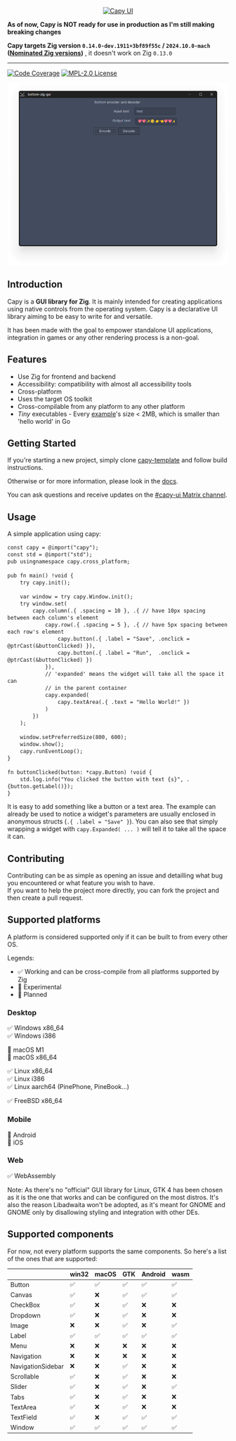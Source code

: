<a href="https://capy-ui.org">
    <p align="center">
        <picture>
            <source media="(prefers-color-scheme: dark)" srcset="https://capy-ui.org/img/capy_big2_dark.png">
            <img src="https://capy-ui.org/img/capy_big2.png" alt="Capy UI" height="200px">
        </picture>
    </p>
</a>

**As of now, Capy is NOT ready for use in production as I'm still making breaking changes**

**Capy targets Zig version `0.14.0-dev.1911+3bf89f55c` / `2024.10.0-mach` ([Nominated Zig versions](https://machengine.org/docs/nominated-zig/))**
, it doesn't work on Zig `0.13.0`

---

[![Code Coverage](https://img.shields.io/codecov/c/github/capy-ui/capy?style=for-the-badge)](https://app.codecov.io/gh/capy-ui/capy)
[![MPL-2.0 License](https://img.shields.io/github/license/capy-ui/capy?style=for-the-badge)](https://github.com/capy-ui/capy/blob/master/LICENSE)

![the glorius software in action](https://raw.githubusercontent.com/zenith391/bottom-zig-gui/main/.github/screenshot.png)

## Introduction

Capy is a **GUI library for Zig**. It is mainly intended for creating applications using native controls from the operating system.
Capy is a declarative UI library aiming to be easy to write for and versatile.

It has been made with the goal to empower standalone UI applications, integration in games or any other rendering process is a non-goal.

## Features
- Use Zig for frontend and backend
- Accessibility: compatibility with almost all accessibility tools
- Cross-platform
- Uses the target OS toolkit
- Cross-compilable from any platform to any other platform
- *Tiny* executables - Every [example](https://github.com/capy-ui/capy/tree/master/examples)'s size < 2MB, which is smaller than 'hello world' in Go

## Getting Started

If you're starting a new project, simply clone [capy-template](https://github.com/capy-ui/capy-template) and follow build instructions.

Otherwise or for more information, please look in the [docs](https://capy-ui.org/docs/getting-started/installation).

You can ask questions and receive updates on the [#capy-ui Matrix channel](https://matrix.to/#/#capy-ui:matrix.org).

## Usage

A simple application using capy:

```zig
const capy = @import("capy");
const std = @import("std");
pub usingnamespace capy.cross_platform;

pub fn main() !void {
    try capy.init();

    var window = try capy.Window.init();
    try window.set(
        capy.column(.{ .spacing = 10 }, .{ // have 10px spacing between each column's element
            capy.row(.{ .spacing = 5 }, .{ // have 5px spacing between each row's element
                capy.button(.{ .label = "Save", .onclick = @ptrCast(&buttonClicked) }),
                capy.button(.{ .label = "Run",  .onclick = @ptrCast(&buttonClicked) })
            }),
            // 'expanded' means the widget will take all the space it can
            // in the parent container
            capy.expanded(
                capy.textArea(.{ .text = "Hello World!" })
            )
        })
    );

    window.setPreferredSize(800, 600);
    window.show();
    capy.runEventLoop();
}

fn buttonClicked(button: *capy.Button) !void {
    std.log.info("You clicked the button with text {s}", .{button.getLabel()});
}
```

It is easy to add something like a button or a text area. The example can already be used to notice a widget's parameters are usually enclosed in anonymous
structs (`.{ .label = "Save" }`). You can also see that simply wrapping a widget with `capy.Expanded( ... )` will tell it to take all the space it can.

## Contributing
Contributing can be as simple as opening an issue and detailling what bug you encountered or what feature you wish to have.  
If you want to help the project more directly, you can fork the project and then create a pull request.

## Supported platforms

A platform is considered supported only if it can be built to from every other OS.

Legends:
- ✅ Working and can be cross-compile from all platforms supported by Zig
- 🧪 Experimental
- 🏃 Planned

### Desktop

✅ Windows x86_64  
✅ Windows i386

🏃 macOS M1  
🏃 macOS x86_64  

✅ Linux x86_64  
✅ Linux i386  
✅ Linux aarch64 (PinePhone, PineBook...)  

✅ FreeBSD x86_64  

### Mobile

🧪 Android  
🏃 iOS

### Web

✅ WebAssembly

Note: As there's no "official" GUI library for Linux, GTK 4 has been chosen as it is the one
that works and can be configured on the most distros. It's also the reason Libadwaita won't
be adopted, as it's meant for GNOME and GNOME only by disallowing styling and integration
with other DEs.



## Supported components
For now, not every platform supports the same components. So here's a list of the ones that are supported:

|                  |win32|macOS|GTK|Android|wasm|
|------------------|-----|-----|---|-----|-----|
|Button            |✅|✅|✅|✅|✅|
|Canvas            |✅|❌|✅|✅|✅|
|CheckBox          |✅|❌|✅|❌|❌|
|Dropdown          |✅|❌|✅|❌|❌|
|Image             |❌|❌|✅|❌|✅|
|Label             |✅|✅|✅|✅|✅|
|Menu              |❌|❌|❌|❌|❌|
|Navigation        |❌|❌|❌|❌|❌|
|NavigationSidebar |❌|❌|✅|❌|❌|
|Scrollable        |✅|❌|✅|❌|❌|
|Slider            |✅|❌|✅|❌|✅|
|Tabs              |✅|❌|✅|❌|❌|
|TextArea          |✅|❌|✅|❌|❌|
|TextField         |✅|❌|✅|✅|✅|
|Window            |✅|✅|✅|✅|✅

